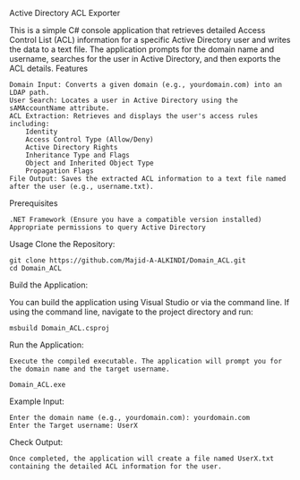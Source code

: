 Active Directory ACL Exporter

This is a simple C# console application that retrieves detailed Access Control List (ACL) information for a specific Active Directory user and writes the data to a text file. 
The application prompts for the domain name and username, searches for the user in Active Directory, and then exports the ACL details.
Features

    Domain Input: Converts a given domain (e.g., yourdomain.com) into an LDAP path.
    User Search: Locates a user in Active Directory using the sAMAccountName attribute.
    ACL Extraction: Retrieves and displays the user's access rules including:
        Identity
        Access Control Type (Allow/Deny)
        Active Directory Rights
        Inheritance Type and Flags
        Object and Inherited Object Type
        Propagation Flags
    File Output: Saves the extracted ACL information to a text file named after the user (e.g., username.txt).

Prerequisites

    .NET Framework (Ensure you have a compatible version installed)
    Appropriate permissions to query Active Directory

Usage
Clone the Repository:

    git clone https://github.com/Majid-A-ALKINDI/Domain_ACL.git
    cd Domain_ACL

Build the Application:

You can build the application using Visual Studio or via the command line. If using the command line, navigate to the project directory and run:

    msbuild Domain_ACL.csproj

Run the Application:

    Execute the compiled executable. The application will prompt you for the domain name and the target username.

    Domain_ACL.exe

Example Input:

    Enter the domain name (e.g., yourdomain.com): yourdomain.com
    Enter the Target username: UserX

Check Output:

    Once completed, the application will create a file named UserX.txt containing the detailed ACL information for the user.
